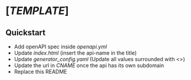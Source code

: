 # [_TEMPLATE_]

## Quickstart

- Add openAPI spec inside _openapi.yml_
- Update _index.html_ (insert the api-name in the title)
- Update _generator_config.yaml_ (Update all values surrounded with <>)
- Update the url in _CNAME_ once the api has its own subdomain
- Replace this README
